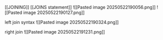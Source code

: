 [[JOINING]]
[[JOINS statement]]
![[Pasted image 20250522190056.png]]
![[Pasted image 20250522190127.png]]

left join syntax
![[Pasted image 20250522190324.png]]

right join
![[Pasted image 20250522191231.png]]
